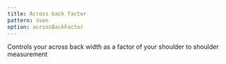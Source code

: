 ```yaml
---
title: Across back factor
pattern: sven
option: acrossBackFactor
---
```


Controls your across back width as a factor of your shoulder to shoulder measurement